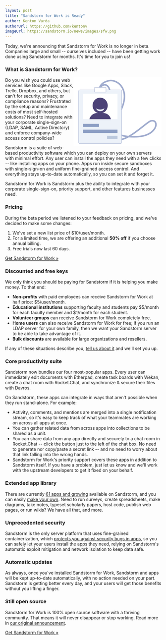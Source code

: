```yaml
---
layout: post
title: "Sandstorm for Work is Ready"
author: Kenton Varda
authorUrl: https://github.com/kentonv
imageUrl: https://sandstorm.io/news/images/sfw.png
---
```


Today, we're announcing that Sandstorm for Work is no longer in beta. Companies large and small -- ourselves included -- have been getting work done using Sandstorm for months. It's time for you to join us!

### What is Sandstorm for Work?

<img style="float: right; width: 283px; height: 221px;" src="/images/business-ldap.png">

Do you wish you could use web services like Google Apps, Slack, Trello, Dropbox, and others, but can't for security, privacy, or compliance reasons? Frustrated by the setup and maintenance costs of most self-hosted solutions? Need to integrate with your corporate single-sign-on (LDAP, SAML, Active Directory) and enforce company-wide access control policies?

Sandstorm is a suite of web-based productivity software which you can deploy on your own servers with minimal effort. Any user can install the apps they need with a few clicks -- like installing apps on your phone. Apps run inside secure sandboxes with single-sign-on and uniform fine-grained access control. And everything stays up-to-date automatically, so you can set it and forget it.

Sandstorm for Work is Sandstorm plus the ability to integrate with your corporate single-sign-on, priority support, and other features businesses need.

### Pricing

During the beta period we listened to your feedback on pricing, and we've decided to make some changes:

1. We've set a new list price of $10/user/month.
2. For a limited time, we are offering an additional **50% off** if you choose annual billing.
3. Free trials now last 60 days.

<a class="linkbutton" href="https://sandstorm.io/get-feature-key">Get Sandstorm for Work &raquo;</a>

### Discounted and free keys

We only think you should be paying for Sandstorm if it is helping you make money. To that end:

* **Non-profits** with paid employees can receive Sandstorm for Work at half price: $5/user/month.
* **Educational institutions** supporting faculty and students pay $5/month for each faculty member and $1/month for each student.
* **Volunteer groups** can receive Sandstorm for Work completely free.
* **Home users** can also receive Sandstorm for Work for free; if you run an LDAP server for your own family, then we want your Sandstorm server to be able to take advantage of it.
* **Bulk discounts** are available for large organizations and resellers.

If any of these situations describe you, [tell us about it](mailto:sales@sandstorm.io) and we'll set you up.

### Core productivity suite

Sandstorm now bundles our four most-popular apps. Every user can immediately edit documents with Etherpad, create task boards with Wekan, create a chat room with Rocket.Chat, and synchronize & secure their files with Davros.

On Sandstorm, these apps can integrate in ways that aren't possible when they run stand-alone. For example:

* Activity, comments, and mentions are merged into a single notification stream, so it's easy to keep track of what your teammates are working on across all apps at once.
* You can gather related data from across apps into collections to be shared as a unit.
* You can share data from any app directly and securely to a chat room in Rocket.Chat -- click the button just to the left of the chat box. No need to generate nor copy/paste a secret link -- and no need to worry about that link falling into the wrong hands.
* Sandstorm for Work's priority support covers these apps in addition to Sandstorm itself. If you have a problem, just let us know and we'll work with the upstream developers to get it fixed on your behalf.

### Extended app library

There are currently [61 apps and growing](https://apps.sandstorm.io) available on Sandstorm, and you can easily [make your own](https://docs.sandstorm.io/en/latest/developing/). Need to run surveys, create spreadsheets, make diagrams, take notes, typeset scholarly papers, host code, publish web pages, or run wikis? We have all that, and more.

### Unprecedented security

Sandstorm is the only server platform that uses fine-grained containerization, which [protects you against security bugs in apps](https://docs.sandstorm.io/en/latest/using/security-non-events/), so you can safely let your users install the apps they need, relying on Sandstorm's automatic exploit mitigation and network isolation to keep data safe.

### Automatic updates

As always, once you've installed Sandstorm for Work, Sandstorm and apps will be kept up-to-date automatically, with no action needed on your part. Sandstorm is getting better every day, and your users will get those benefits without you lifting a finger.

### Still open source

Sandstorm for Work is 100% open source software with a thriving community. That means it will never disappear or stop working. Read more in [our original announcement](https://sandstorm.io/news/2016-04-06-sandstorm-for-work).

<a class="linkbutton" href="https://sandstorm.io/get-feature-key">Get Sandstorm for Work &raquo;</a>
